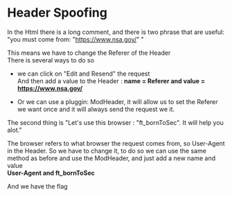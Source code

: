 # Header Spoofing

In the Html there is a long comment, and there is two phrase that are useful:  
"you must come from: "https://www.nsa.gov/" "  

This means we have to change the Referer of the Header  
There is several ways to do so  

- we can click on "Edit and Resend" the request  
And then add a value to the Header : 
**name = Referer and value = https://www.nsa.gov/**  

- Or we can use a pluggin: ModHeader, it will allow us to set the Referer we want once and it will always send the request we it.  

The second thing is "Let's use this browser : "ft_bornToSec". It will help you alot."  

The browser refers to what browser the request comes from, so User-Agent in the Header. So we have to change it, to do so we can use the same method as before and use the ModHeader, and just add a new name and value  
**User-Agent and ft_bornToSec**  

And we have the flag